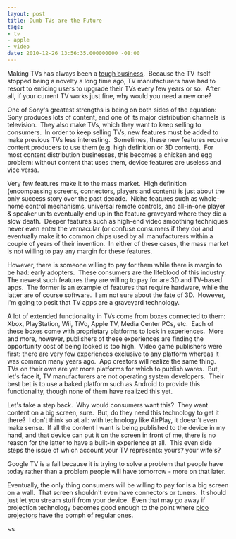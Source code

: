 ```yaml
---
layout: post
title: Dumb TVs are the Future
tags:
- tv
- apple
- video
date: 2010-12-26 13:56:35.000000000 -08:00
---
```

Making TVs has always been a <a href="http://www.businessweek.com/blogs/eyeonasia/archives/2009/01/sony_revamps_tv_biz_warns_of_annual_losses.html">tough business</a>.  Because the TV itself stopped being a novelty a long time ago, TV manufacturers have had to resort to enticing users to upgrade their TVs every few years or so.  After all, if your current TV works just fine, why would you need a new one?<p /> One of Sony&#39;s greatest strengths is being on both sides of the equation: Sony produces lots of content, and one of its major distribution channels is television.  They also make TVs, which they want to keep selling to consumers.  In order to keep selling TVs, new features must be added to make previous TVs less interesting.  Sometimes, these new features require content producers to use them (e.g. high definition or 3D content).  For most content distribution businesses, this becomes a chicken and egg problem: without content that uses them, device features are useless and vice versa.<p /> Very few features make it to the mass market.  High definition (encompassing screens, connectors, players and content) is just about the only success story over the past decade.  Niche features such as whole-home control mechanisms, universal remote controls, and all-in-one player &amp; speaker units eventually end up in the feature graveyard where they die a slow death.  Deeper features such as high-end video smoothing techniques never even enter the vernacular (or confuse consumers if they do) and eventually make it to common chips used by all manufacturers within a couple of years of their invention.  In either of these cases, the mass market is not willing to pay any margin for these features.<p /> However, there is someone willing to pay for them while there is margin to be had: early adopters.  These consumers are the lifeblood of this industry.  The newest such features they are willing to pay for are 3D and TV-based apps.  The former is an example of features that require hardware, while the latter are of course software.  I am not sure about the fate of 3D.  However, I&#39;m going to posit that TV apps are a graveyard technology.<p /> A lot of extended functionality in TVs come from boxes connected to them: Xbox, PlayStation, Wii, TiVo, Apple TV, Media Center PCs, etc.  Each of these boxes come with proprietary platforms to lock in experiences.  More and more, however, publishers of these experiences are finding the opportunity cost of being locked is too high.  Video game publishers were first: there are very few experiences exclusive to any platform whereas it was common many years ago.  App creators will realize the same thing.  TVs on their own are yet more platforms for which to publish wares.  But, let&#39;s face it, TV manufacturers are not operating system developers.  Their best bet is to use a baked platform such as Android to provide this functionality, though none of them have realized this yet.<p /> Let&#39;s take a step back.  Why would consumers want this?  They want content on a big screen, sure.  But, do they need this technology to get it there?  I don&#39;t think so at all: with technology like AirPlay, it doesn&#39;t even make sense.  If all the content I want is being published to the device in my hand, and that device can put it on the screen in front of me, there is no reason for the latter to have a built-in experience at all.  This even side steps the issue of which account your TV represents: yours? your wife&#39;s?<p /> Google TV is a fail because it is trying to solve a problem that people have today rather than a problem people will have tomorrow - more on that later.<p />Eventually, the only thing consumers will be willing to pay for is a big screen on a wall.  That screen shouldn&#39;t even have connectors or tuners.  It should just let you stream stuff from your device.  Even that may go away if projection technology becomes good enough to the point where <a href="http://www.mobilecrunch.com/2010/05/27/hi-lux-pico-projector-phone-for-174-ok-ill-bite/">pico projectors</a> have the oomph of regular ones.<p /> ~s
